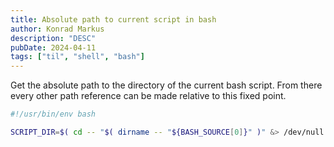 ```yaml
---
title: Absolute path to current script in bash
author: Konrad Markus
description: "DESC"
pubDate: 2024-04-11
tags: ["til", "shell", "bash"]
---
```


Get the absolute path to the directory of the current bash script. From there every other path reference can be made relative to this fixed point.

```bash
#!/usr/bin/env bash

SCRIPT_DIR=$( cd -- "$( dirname -- "${BASH_SOURCE[0]}" )" &> /dev/null && pwd )
```
